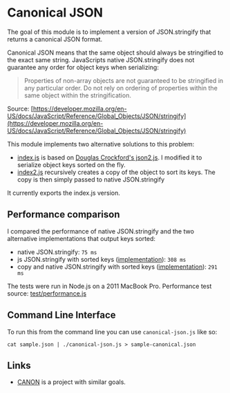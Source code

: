 # Canonical JSON

The goal of this module is to implement a version of JSON.stringify that returns a canonical JSON format.

Canonical JSON means that the same object should always be stringified to the exact same string.
JavaScripts native JSON.stringify does not guarantee any order for object keys when serializing:

> Properties of non-array objects are not guaranteed to be stringified in any particular order. Do not rely on ordering of properties within the same object within the stringification.

Source: [https://developer.mozilla.org/en-US/docs/JavaScript/Reference/Global_Objects/JSON/stringify](https://developer.mozilla.org/en-US/docs/JavaScript/Reference/Global_Objects/JSON/stringify)

This module implements two alternative solutions to this problem:

- [index.js](https://github.com/mirkok/canonical-json/blob/master/index.js) is based on [Douglas Crockford's json2.js](https://github.com/douglascrockford/JSON-js/blob/master/json2.js). I modified it to serialize object keys sorted on the fly.
- [index2.js](https://github.com/mirkok/canonical-json/blob/master/index2.js) recursively creates a copy of the object to sort its keys. The copy is then simply passed to native JSON.stringify

It currently exports the index.js version.

## Performance comparison
I compared the performance of native JSON.stringify and the two alternative implementations that output keys sorted:

- native JSON.stringify: `75 ms`
- js JSON.stringify with sorted keys ([implementation](https://github.com/mirkok/canonical-json/blob/master/index.js)): `308 ms`
- copy and native JSON.stringify with sorted keys ([implementation](https://github.com/mirkok/canonical-json/blob/master/index2.js)): `291 ms`

The tests were run in Node.js on a 2011 MacBook Pro.
Performance test source: [test/performance.js](https://github.com/mirkok/canonical-json/blob/master/test/performance.js)

## Command Line Interface

To run this from the command line you can use `canonical-json.js` like so:

```
cat sample.json | ./canonical-json.js > sample-canonical.json
```

## Links
- [CANON](https://github.com/davidchambers/CANON) is a project with similar goals.
